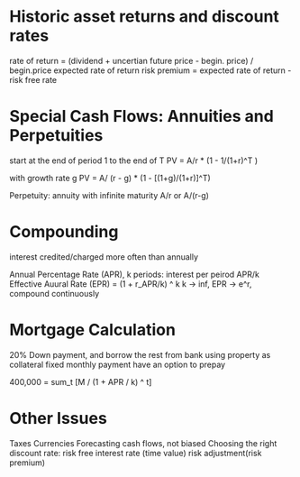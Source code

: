 # Historic asset returns and discount rates
rate of return = (dividend + uncertian future price - begin. price) / begin.price
expected rate of return
risk premium = expected rate of return - risk free rate

# Special Cash Flows: Annuities and Perpetuities
start at the end of period 1 to the end of T
PV = A/r * (1 - 1/(1+r)^T )

with growth rate g
PV = A/ (r - g) * (1 - [(1+g)/(1+r)]^T)

Perpetuity: annuity with infinite maturity
A/r or A/(r-g)

# Compounding
interest credited/charged more often than annually

Annual Percentage Rate (APR), k periods: 
interest per peirod APR/k
Effective Auural Rate (EPR) = (1 + r_APR/k) ^ k
k -> inf, EPR -> e^r, compound continuously

# Mortgage Calculation
20% Down payment, and borrow the rest from bank using property as collateral
fixed monthly payment 
have an option to prepay

400,000 = sum_t [M / (1 + APR / k) ^ t]

# Other Issues
Taxes
Currencies
Forecasting cash flows, not biased
Choosing the right discount rate: 
risk free interest rate (time value)
risk adjustment(risk premium)